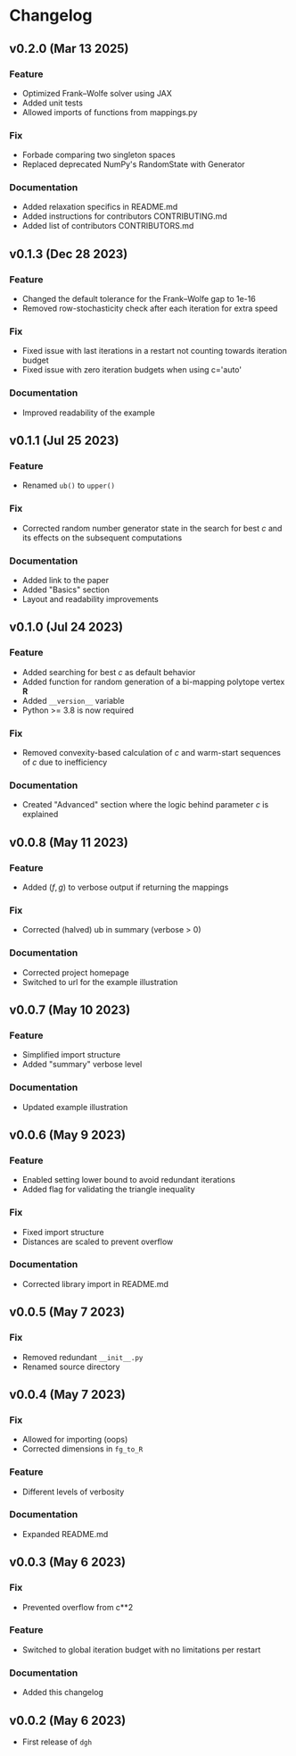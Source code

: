 # Changelog

<!--next-version-placeholder-->
## v0.2.0 (Mar 13 2025)

### Feature

- Optimized Frank–Wolfe solver using JAX
- Added unit tests
- Allowed imports of functions from mappings.py

### Fix

- Forbade comparing two singleton spaces
- Replaced deprecated NumPy's RandomState with Generator

### Documentation

- Added relaxation specifics in README.md
- Added instructions for contributors CONTRIBUTING.md
- Added list of contributors CONTRIBUTORS.md

## v0.1.3 (Dec 28 2023)

### Feature

- Changed the default tolerance for the Frank–Wolfe gap to 1e-16
- Removed row-stochasticity check after each iteration for extra speed

### Fix

- Fixed issue with last iterations in a restart not counting towards iteration budget
- Fixed issue with zero iteration budgets when using c='auto'

### Documentation

- Improved readability of the example

## v0.1.1 (Jul 25 2023)

### Feature

- Renamed `ub()` to `upper()`

### Fix

- Corrected random number generator state in the search for best $c$ and its effects on the subsequent computations

### Documentation

- Added link to the paper
- Added "Basics" section
- Layout and readability improvements

## v0.1.0 (Jul 24 2023)

### Feature

- Added searching for best $c$ as default behavior
- Added function for random generation of a bi-mapping polytope vertex $\mathbf{R}$
- Added `__version__` variable
- Python >= 3.8 is now required

### Fix

- Removed convexity-based calculation of $c$ and warm-start sequences of $c$ due to inefficiency

### Documentation

- Created "Advanced" section where the logic behind parameter $c$ is explained

## v0.0.8 (May 11 2023)

### Feature

- Added $(f, g)$ to verbose output if returning the mappings

### Fix

- Corrected (halved) ub in summary (verbose > 0)

### Documentation

- Corrected project homepage
- Switched to url for the example illustration 

## v0.0.7 (May 10 2023)

### Feature

- Simplified import structure
- Added "summary" verbose level

### Documentation

- Updated example illustration

## v0.0.6 (May 9 2023)

### Feature

- Enabled setting lower bound to avoid redundant iterations
- Added flag for validating the triangle inequality

### Fix

- Fixed import structure
- Distances are scaled to prevent overflow

### Documentation

- Corrected library import in README.md

## v0.0.5 (May 7 2023)

### Fix

- Removed redundant `__init__.py`
- Renamed source directory

## v0.0.4 (May 7 2023)

### Fix

- Allowed for importing (oops)
- Corrected dimensions in `fg_to_R`

### Feature

- Different levels of verbosity

### Documentation

- Expanded README.md

## v0.0.3 (May 6 2023)

### Fix

- Prevented overflow from c**2

### Feature

- Switched to global iteration budget with no limitations per restart

### Documentation

- Added this changelog

## v0.0.2 (May 6 2023)

- First release of `dgh`